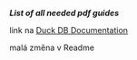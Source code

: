 ***List of all needed pdf guides***


link na [Duck DB Documentation](https://duckdb.org/docs/sql/statements/select)

malá změna v Readme
